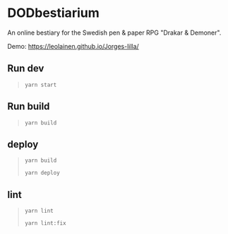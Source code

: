 # DODbestiarium

An online bestiary for the Swedish pen &amp; paper RPG "Drakar &amp; Demoner".

Demo: https://leolainen.github.io/Jorges-lilla/

## Run dev

> `yarn start`

## Run build

> `yarn build`

## deploy

> `yarn build`
>
> `yarn deploy`

## lint

> `yarn lint`
>
> `yarn lint:fix`
